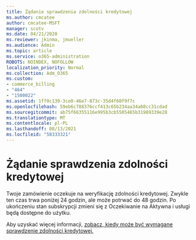 ```yaml
---
title: Żądanie sprawdzenia zdolności kredytowej
ms.author: cmcatee
author: cmcatee-MSFT
manager: scotv
ms.date: 04/21/2020
ms.reviewer: jkinma, jmueller
ms.audience: Admin
ms.topic: article
ms.service: o365-administration
ROBOTS: NOINDEX, NOFOLLOW
localization_priority: Normal
ms.collection: Adm_O365
ms.custom:
- commerce_billing
- "464"
- "1500022"
ms.assetid: 1ff0c139-3ce0-46e7-873c-35d4f60f9f7c
ms.openlocfilehash: 59eb6c788376ccf413c65b234aa34a68cc31cdad
ms.sourcegitcommit: ab75f66355116e995b3cb5505465b31989339e28
ms.translationtype: MT
ms.contentlocale: pl-PL
ms.lasthandoff: 08/13/2021
ms.locfileid: "58333321"
---
```

# <a name="credit-check-status-request"></a>Żądanie sprawdzenia zdolności kredytowej

Twoje zamówienie oczekuje na weryfikację zdolności kredytowej. Zwykle ten czas trwa poniżej 24 godzin, ale może potrwać do 48 godzin. Po ukończeniu stan subskrypcji zmieni się z Oczekiwanie na Aktywna i usługi będą dostępne do użytku.

Aby uzyskać więcej informacji, [zobacz, kiedy może być wymagane sprawdzenie zdolności kredytowej.](https://docs.microsoft.com/microsoft-365/commerce/billing-and-payments/pay-for-your-subscription#pay-by-invoice-check-or-eft)
